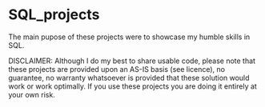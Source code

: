 # SQL_projects
The main pupose of these projects were to showcase my humble skills in SQL.

DISCLAIMER:
Although I do my best to share usable code, please note that these projects are provided upon an AS-IS basis (see licence), no guarantee, no warranty whatsoever is provided that these solution would work or work optimally. If you use these projects you are doing it entirely at your own risk.
